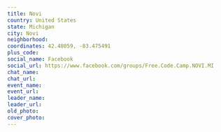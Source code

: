 ```yaml
---
title: Novi
country: United States
state: Michigan
city: Novi
neighborhood: 
coordinates: 42.48059, -83.475491
plus_code:
social_name: Facebook
social_url: https://www.facebook.com/groups/Free.Code.Camp.NOVI.MI
chat_name:
chat_url:
event_name:
event_url:
leader_name:
leader_url:
old_photo: 
cover_photo:
---
```

